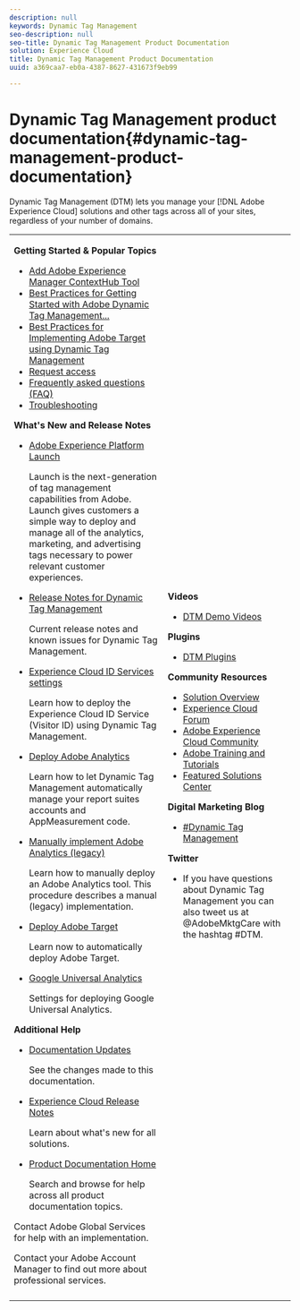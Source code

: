 ```yaml
---
description: null
keywords: Dynamic Tag Management
seo-description: null
seo-title: Dynamic Tag Management Product Documentation
solution: Experience Cloud
title: Dynamic Tag Management Product Documentation
uuid: a369caa7-eb0a-4387-8627-431673f9eb99

---
```


# Dynamic Tag Management product documentation{#dynamic-tag-management-product-documentation}

Dynamic Tag Management (DTM) lets you manage your [!DNL Adobe Experience Cloud] solutions and other tags across all of your sites, regardless of your number of domains.

<table id="table_D7CDC447FAEB46DF835C34740C07D656" class="simpletable"> 
 <tbody> 
  <tr> 
   <td colname="col1"> <p class="head"> <b>Getting Started &amp; Popular Topics</b> </p> 
    <ul id="ul_BE6FA3E3A74247318F410425051014CA"> 
     <li id="li_F8F3D0C24F57431298BC0B651BBEB8C9"><a href="tools-reference/add-aem-contextub-tool.md#concept_F0D713695CA54807B6E2B66842421C32" format="dita" scope="local"> Add Adobe Experience Manager ContextHub Tool</a> </li> 
     <li id="li_9CC53D45AAA146808FD9B01A6B4252C2"><a href="getting-started/gs-best-practices.md#concept_F11685D84F0646C784F560827E2DE0AF" format="dita" scope="local"> Best Practices for Getting Started with Adobe Dynamic Tag Management...</a><b></b> </li> 
     <li id="li_30BDD45CB1264153B61FD71D07C1109E"><a href="https://docs.adobe.com/content/help/en/dtm/implementing/overview.html" format="https" scope="external"> Best Practices for Implementing Adobe Target using Dynamic Tag Management</a> <b> </b> </li> 
     <li id="li_E942FDC8BD804731A8B70B3D6C0944F4"> <a href="getting-started/get-started.md#concept_BCE87DF8A0EC48E99529AC0BE8D187FC" format="dita" scope="local"> Request access</a> </li> 
     <li id="li_2E0C0CA4CA554355803EDAB7932A5873"> <a href="frequently-asked-questions/faq.md#concept_00DF9AF14D30469BB986BF56A448806B" format="dita" scope="local"> Frequently asked questions (FAQ)</a> </li> 
     <li id="li_DA05B6136E8F4587B3295207D6BB872F"> <a href="administration/c-troubleshooting.md#concept_441BC064F774410D96AFAE9C15E3E17C" format="dita" scope="local"> Troubleshooting </a> </li> 
    </ul> <p class="head"> <b>What's New and Release Notes</b> </p> 
    <ul id="ul_78F9BC9B47EC4999BE3E7012194CCA3E"> 
     <li id="li_CF8C7C30B8D84851B729EA6DFD751C16"> <p><a href="https://docs.adobe.com/content/help/en/launch/using/overview.html" format="https" scope="external"> Adobe Experience Platform Launch</a> </p> <p>Launch is the next-generation of tag management capabilities from Adobe. Launch gives customers a simple way to deploy and manage all of the analytics, marketing, and advertising tags necessary to power relevant customer experiences. </p> </li> 
     <li id="li_9DCFC27E5C174C95950148A07AA4247F"> <p><a href="whatsnew.md#concept_424EB048942A44F9AFD46E18A08AA563" format="dita" scope="local"> Release Notes for Dynamic Tag Management</a> </p> <p>Current release notes and known issues for Dynamic Tag Management. </p> </li> 
     <li id="li_EBB39BD4B8EF49E2B8A4B87004028B57"> <p><a href="https://docs.adobe.com/content/help/en/id-service/using/implementation/standard.html" format="html" scope="external"> Experience Cloud ID Services settings </a> </p> <p>Learn how to deploy the <span class="keyword"> Experience Cloud</span> ID Service (Visitor ID) using Dynamic Tag Management. </p> </li> 
     <li id="li_85C22B5F852A41D0B1D4A7273D4370D8"> <p><a href="tools-reference/analytics-dtm.md#concept_FBA6679A0B79490F8296437F11E5E4F8" format="dita" scope="local"> Deploy Adobe Analytics</a> </p> <p>Learn how to let Dynamic Tag Management automatically manage your report suites accounts and AppMeasurement code. </p> </li> 
     <li id="li_701046181F5A41A4B9C7FF3A8FC4FE60"> <p><a href="tools-reference/analytics-dtm.md#task_3A00639CADF14C9C844F962222077E4E" format="dita" scope="local"> Manually implement Adobe Analytics (legacy)</a> </p> <p>Learn how to manually deploy an Adobe Analytics tool. This procedure describes a manual (legacy) implementation. </p> </li> 
     <li id="li_38F46D88AC8E4894992E2E2B77C58D78"> <p><a href="tools-reference/target.md#concept_90D4021A9B6E409D8101FA1AFADE1215" format="dita" scope="local"> Deploy Adobe Target</a> </p> <p>Learn now to automatically deploy Adobe Target. </p> </li> 
     <li id="li_E672755E7DA643E7806F2858C78173B2"> <p><a href="tools-reference/google-universal-analytics.md#concept_224428EBB8E4466B93328EC5AE87FF04" format="dita" scope="local"> Google Universal Analytics</a> </p> <p>Settings for deploying Google Universal Analytics. </p> </li> 
    </ul> <p class="head"> <b>Additional Help</b> </p> 
    <ul id="ul_554C7271CBC749D4B919A525714456DD"> 
     <li id="li_CC371FA8215A4C2B9CEED88A66F7CCF4"> <a href="other-resources/doc-updates.md#concept_1FD8F00A2F5E4BE9A635278E10111B4B" format="dita" scope="local"> Documentation Updates </a> <p>See the changes made to this documentation. </p> </li> 
     <li id="li_79980F73E852471491D28B21F80B6A33"> <a href="https://docs.adobe.com/content/help/en/release-notes/experience-cloud/current.html" format="https" scope="external"> Experience Cloud Release Notes</a> <p>Learn about what's new for all solutions. </p> </li> 
     <li id="li_BABFC0947E4449DA8CFFD7F7809D6105"> <a href="https://helpx.adobe.com/support/experience-cloud.html" format="https" scope="external"> Product Documentation Home</a> <p>Search and browse for help across all product documentation topics. </p> </li> 
    </ul> <p>Contact Adobe Global Services for help with an implementation. </p> <p>Contact your Adobe Account Manager to find out more about professional services. </p> </td> 
   <td colname="col2"> <p class="head"> <b>Videos</b> </p> 
    <ul id="ul_955A9C6BD4F14364BCB5D733339B93D8"> 
     <li id="li_E8DE488B322840B1804A46365AD6D637"> <p><a href="c-overview.md#concept_312DC55901E64C5996CD750162293ED6" format="dita" scope="local"> DTM Demo Videos</a> </p> </li> 
    </ul> <p class="head"> <b>Plugins</b> </p> 
    <ul id="ul_34AE89139081490BAF5A0B59C9F50516"> 
     <li id="li_5631B4FC53254B7D81353A426AE72762"> <p> <a href="managing-resources/plugins/c-dtm-switch-plugins.md#concept_B46CBAE51A7C47029669CF95DA8A1A98" format="dita" scope="local"> DTM Plugins</a> </p> </li> 
    </ul> <p class="head"> <b>Community Resources </b> </p> 
    <ul id="ul_45F23E53135A4343911B8D5B13A06155"> 
     <li id="li_F72C6751CD124141920B3A41A0C3CD86"> <a href="https://www.adobe.com/solutions/digital-marketing/dynamic-tag-management.html" format="http" scope="external"> Solution Overview</a> </li> 
     <li id="li_7D2C12CFE7B449D5ADA2B20E90464A20"> <a href="https://forums.adobe.com/community/experience-cloud" format="http" scope="external"> Experience Cloud Forum</a> </li> 
     <li id="li_EF0F8E3F26CE4733820A466EAAB8D88F"> <a href="https://helpx.adobe.com/marketing-cloud.html?promoid=KAWSE" format="http" scope="external"> Adobe Experience Cloud Community</a> </li> 
     <li id="li_CC7CAB2BA16B4EE0BC9359FF982703EA"> <a href="https://helpx.adobe.com/learning.html?promoid=KAUDK" scope="external" format="http"> Adobe Training and Tutorials</a> </li> 
     <li id="li_6E5F841AB3CA4548A08CA4BD2317AB54"> <a href="https://www.omniture.com/en/products/online_business_optimization" scope="external" format="html"> Featured Solutions Center</a> </li> 
    </ul> <p class="head"> <b>Digital Marketing Blog</b> </p> 
    <ul id="ul_B44B716F24094D0DAD0E9C94E1B1008B"> 
     <li id="li_D315E8BCAA2145D182521DE9EFCDE603"> <p> <a href="https://blogs.adobe.com/digitalmarketing/tag/dynamic-tag-management/" format="http" scope="external"> #Dynamic Tag Management</a> </p> </li> 
    </ul> <p class="head"> <b>Twitter</b> </p> 
    <ul id="ul_3B87A083F9FA4E02A3458085DC1EEE60"> 
     <li id="li_78573F75DF8245259737785480F2A1E7"> <p>If you have questions about Dynamic Tag Management you can also tweet us at <span class="filepath"> @AdobeMktgCare</span> with the hashtag <span class="filepath"> #DTM</span>. </p> </li> 
    </ul> </td> 
  </tr> 
  <tr> 
   <td colname="col1"> </td> 
   <td colname="col2"> </td> 
  </tr> 
 </tbody> 
</table>

